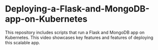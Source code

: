 # Deploying-a-Flask-and-MongoDB-app-on-Kubernetes


This repository includes scripts that run a Flask and MongoDB app on Kubernetes. This video showcases key features and features of deploying this scalable app. 
